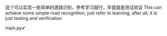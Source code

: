 这个可以实现一些简单的道路识别，参考学习就行，毕竟就是测试验证
This can achieve some simple road recognition, just refer to learning, after all, it is just testing and verification

main.py✔

